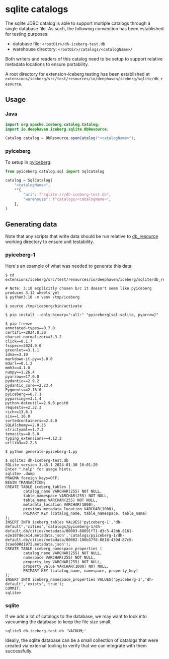 # sqlite catalogs

The sqlite JDBC catalog is able to support multiple catalogs through a single database file.
As such, the following convention has been established for testing purposes:

* database file: `<rootDir>/dh-iceberg-test.db`
* warehouse directory: `<rootDir>/catalogs/<catalogName>/`

Both writers and readers of this catalog need to be setup to support relative metadata locations to ensure portability.

A root directory for extension-iceberg testing has been established at `extensions/iceberg/src/test/resources/io/deephaven/iceberg/sqlite/db_resource`.

## Usage

### Java

```java
import org.apache.iceberg.catalog.Catalog;
import io.deephaven.iceberg.sqlite.DbResource;

Catalog catalog = DbResource.openCatalog("<catalogName>");
```

### pyiceberg

To setup in [pyiceberg](https://py.iceberg.apache.org/):

```python
from pyiceberg.catalog.sql import SqlCatalog

catalog = SqlCatalog(
    "<catalogName>",
    **{
        "uri": f"sqlite:///dh-iceberg-test.db",
        "warehouse": f"catalogs/<catalogName>",
    },
)
```

## Generating data

Note that any scripts that write data should be run relative to
[db_resource](src/test/resources/io/deephaven/iceberg/sqlite/db_resource) working directory to ensure unit testability.

### pyiceberg-1

Here's an example of what was needed to generate this data:

```shell
$ cd extensions/iceberg/src/test/resources/io/deephaven/iceberg/sqlite/db_resource

# Note: 3.10 explicitly chosen b/c it doesn't seem like pyiceberg produces 3.12 wheels yet
$ python3.10 -m venv /tmp/iceberg

$ source /tmp/iceberg/bin/activate

$ pip install --only-binary=":all:" "pyiceberg[sql-sqlite, pyarrow]"

$ pip freeze
annotated-types==0.7.0
certifi==2024.8.30
charset-normalizer==3.3.2
click==8.1.7
fsspec==2024.9.0
greenlet==3.1.1
idna==3.10
markdown-it-py==3.0.0
mdurl==0.1.2
mmh3==4.1.0
numpy==1.26.4
pyarrow==17.0.0
pydantic==2.9.2
pydantic_core==2.23.4
Pygments==2.18.0
pyiceberg==0.7.1
pyparsing==3.1.4
python-dateutil==2.9.0.post0
requests==2.32.3
rich==13.8.1
six==1.16.0
sortedcontainers==2.4.0
SQLAlchemy==2.0.35
strictyaml==1.7.3
tenacity==8.5.0
typing_extensions==4.12.2
urllib3==2.2.3

$ python generate-pyiceberg-1.py

$ sqlite3 dh-iceberg-test.db 
SQLite version 3.45.1 2024-01-30 16:01:20
Enter ".help" for usage hints.
sqlite> .dump
PRAGMA foreign_keys=OFF;
BEGIN TRANSACTION;
CREATE TABLE iceberg_tables (
        catalog_name VARCHAR(255) NOT NULL, 
        table_namespace VARCHAR(255) NOT NULL, 
        table_name VARCHAR(255) NOT NULL, 
        metadata_location VARCHAR(1000), 
        previous_metadata_location VARCHAR(1000), 
        PRIMARY KEY (catalog_name, table_namespace, table_name)
);
INSERT INTO iceberg_tables VALUES('pyiceberg-1','dh-default','cities','catalogs/pyiceberg-1/dh-default.db/cities/metadata/00003-68091f71-d3c5-42bb-8161-e2e187dece14.metadata.json','catalogs/pyiceberg-1/dh-default.db/cities/metadata/00002-106b37f8-8818-439d-87c5-3cae608d1972.metadata.json');
CREATE TABLE iceberg_namespace_properties (
        catalog_name VARCHAR(255) NOT NULL, 
        namespace VARCHAR(255) NOT NULL, 
        property_key VARCHAR(255) NOT NULL, 
        property_value VARCHAR(1000) NOT NULL, 
        PRIMARY KEY (catalog_name, namespace, property_key)
);
INSERT INTO iceberg_namespace_properties VALUES('pyiceberg-1','dh-default','exists','true');
COMMIT;
sqlite> 
```

### sqlite

If we add a lot of catalogs to the database, we may want to look into vacuuming the database to keep the file size small.

`sqlite3 dh-iceberg-test.db 'VACUUM;'`

Ideally, the sqlite database can be a small collection of catalogs that were created via external tooling to verify that
we can integrate with them successfully.

